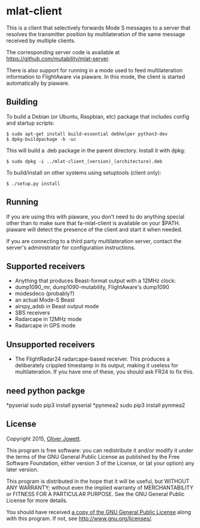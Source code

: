 # mlat-client

This is a client that selectively forwards Mode S messages to a
server that resolves the transmitter position by multilateration of the same
message received by multiple clients.

The corresponding server code is available at
https://github.com/mutability/mlat-server.

There is also support for running in a mode used to feed multilateration
information to FlightAware via piaware. In this mode, the client is started
automatically by piaware.

## Building

To build a Debian (or Ubuntu, Raspbian, etc) package that includes config
and startup scripts:

    $ sudo apt-get install build-essential debhelper python3-dev
    $ dpkg-buildpackage -b -uc

This will build a .deb package in the parent directory. Install it with dpkg:

    $ sudo dpkg -i ../mlat-client_(version)_(architecture).deb

To build/install on other systems using setuptools (client only):

    $ ./setup.py install

## Running

If you are using this with piaware, you don't need to do anything special
other than to make sure that fa-mlat-client is available on your $PATH.
piaware will detect the presence of the client and start it when needed.

If you are connecting to a third party multilateration server, contact the
server's administrator for configuration instructions.

## Supported receivers

* Anything that produces Beast-format output with a 12MHz clock:
 * dump1090_mr, dump1090-mutability, FlightAware's dump1090
 * modesdeco (probably?)
 * an actual Mode-S Beast
 * airspy_adsb in Beast output mode
* SBS receivers
* Radarcape in 12MHz mode
* Radarcape in GPS mode

## Unsupported receivers

* The FlightRadar24 radarcape-based receiver. This produces a deliberately
crippled timestamp in its output, making it useless for multilateration.
If you have one of these, you should ask FR24 to fix this.

## need python packge
*pyserial
sudo pip3 install pyserial
*pynmea2
sudo pip3 install pynmea2

## License

Copyright 2015, [Oliver Jowett](mailto:oliver@mutability.co.uk).

This program is free software: you can redistribute it and/or modify
it under the terms of the GNU General Public License as published by
the Free Software Foundation, either version 3 of the License, or
(at your option) any later version.

This program is distributed in the hope that it will be useful,
but WITHOUT ANY WARRANTY; without even the implied warranty of
MERCHANTABILITY or FITNESS FOR A PARTICULAR PURPOSE.  See the
GNU General Public License for more details.

You should have received [a copy of the GNU General Public License](COPYING)
along with this program.  If not, see <http://www.gnu.org/licenses/>.
